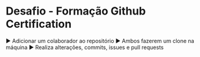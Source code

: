 # Desafio - Formação Github Certification

▶️ Adicionar um colaborador ao repositório
▶️ Ambos fazerem um clone na máquina
▶️ Realiza alterações, commits, issues e pull requests



